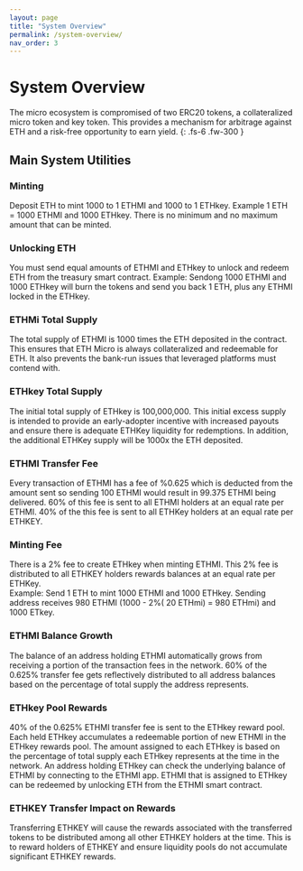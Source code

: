 ```yaml
---
layout: page
title: "System Overview"
permalink: /system-overview/
nav_order: 3
---
```


# System Overview

The micro ecosystem is compromised of two ERC20 tokens, a collateralized micro token and key token. This provides a mechanism for arbitrage against ETH and a risk-free opportunity to earn yield.
{: .fs-6 .fw-300 }

## Main System Utilities

### Minting

Deposit ETH to mint 1000 to 1 ETHMI and 1000 to 1 ETHkey.
Example 1 ETH = 1000 ETHMI and 1000 ETHkey.
There is no minimum and no maximum amount that can be minted.

### Unlocking ETH

You must send equal amounts of ETHMI and ETHkey to unlock and redeem ETH from the treasury smart contract.
Example: Sendong 1000 ETHMI and 1000 ETHkey will burn the tokens and send you back 1 ETH, plus any ETHMI locked in the ETHkey.

### ETHMi Total Supply

The total supply of ETHMI is 1000 times the ETH deposited in the contract. This ensures that ETH Micro is always collateralized and redeemable for ETH. It also prevents the bank-run issues that leveraged platforms must contend with.

### ETHkey Total Supply

The initial total supply of ETHkey is 100,000,000. This initial excess supply is intended to provide an early-adopter incentive with increased payouts and ensure there is adequate ETHKey liquidity for redemptions. In addition, the additional ETHKey supply will be 1000x the ETH deposited.

### ETHMI Transfer Fee

Every transaction of ETHMI has a fee of %0.625 which is deducted from the amount sent so sending 100 ETHMI would result in 99.375 ETHMI being delivered. 60% of this fee is sent to all ETHMI holders at an equal rate per ETHMI. 40% of the this fee is sent to all ETHKey holders at an equal rate per ETHKEY.

### Minting Fee

There is a 2% fee to create ETHkey when minting ETHMI. This 2% fee is distributed to all ETHKEY holders rewards balances at an equal rate per ETHKey.  
Example:
Send 1 ETH to mint 1000 ETHMI and 1000 ETHkey. Sending address receives 980 ETHMI (1000 - 2%( 20 ETHmi) = 980 ETHmi) and 1000 ETkey.

### ETHMI Balance Growth

The balance of an address holding ETHMI automatically grows from receiving a portion of the transaction fees in the network. 60% of the 0.625% transfer fee gets reflectively distributed to all address balances based on the percentage of total supply the address represents.

### ETHkey Pool Rewards

40% of the 0.625% ETHMI transfer fee is sent to the ETHkey reward pool. Each held ETHkey accumulates a redeemable portion of new ETHMI in the ETHkey rewards pool. The amount assigned to each ETHkey is based on the percentage of total supply each ETHkey represents at the time in the network. An address holding ETHkey can check the underlying balance of ETHMI by connecting to the ETHMI app. ETHMI that is assigned to ETHkey can be redeemed by unlocking ETH from the ETHMI smart contract.

### ETHKEY Transfer Impact on Rewards

Transferring ETHKEY will cause the rewards associated with the transferred tokens to be distributed among all other ETHKEY holders at the time. This is to reward holders of ETHKEY and ensure liquidity pools do not accumulate significant ETHKEY rewards.